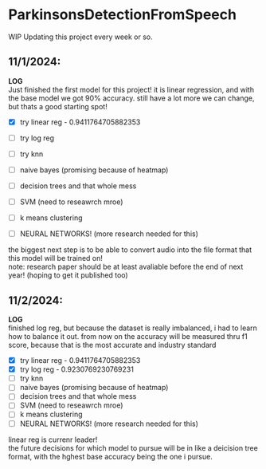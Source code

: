 # ParkinsonsDetectionFromSpeech
WIP
Updating this project every week or so.

## 11/1/2024:<br/> 
**LOG**<br/> 
Just finished the first model for this project! it is linear regression, and with the base model we got 90% accuracy. still have a lot more we can change, but thats a good starting spot!


- [x] try linear reg - 0.9411764705882353
- [ ] try log reg
- [ ] try knn
- [ ] naive bayes (promising because of heatmap)
- [ ] decision trees and that whole mess
- [ ] SVM (need to reseawrch mroe)
- [ ] k means clustering
- [ ] NEURAL NETWORKS! (more research needed for this)


the biggest next step is to be able to convert audio into the file format that this model will be trained on! <br/> 
note: research paper should be at least avaliable before the end of next year! (hoping to get it published too)

## 11/2/2024:<br/> 
**LOG**<br/> 
finished log reg, but because the dataset is really imbalanced, i had to learn how to balance it out. from now on the accuracy will be measured thru f1 score, because that is the most accurate and industry standard


- [x] try linear reg - 0.9411764705882353
- [x] try log reg - 0.9230769230769231
- [ ] try knn
- [ ] naive bayes (promising because of heatmap)
- [ ] decision trees and that whole mess
- [ ] SVM (need to reseawrch mroe)
- [ ] k means clustering
- [ ] NEURAL NETWORKS! (more research needed for this)<br/>

linear reg is currenr leader! <br/>
the future decisions for which model to pursue will be in like a deicision tree format, with the hghest base accuracy being the one i pursue.
